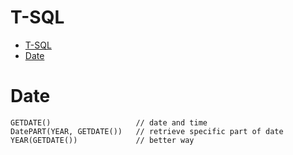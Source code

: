 # T-SQL

- [T-SQL](#t-sql)
- [Date](#date)

# Date

```
GETDATE()                   // date and time
DatePART(YEAR, GETDATE())   // retrieve specific part of date
YEAR(GETDATE())             // better way
```
